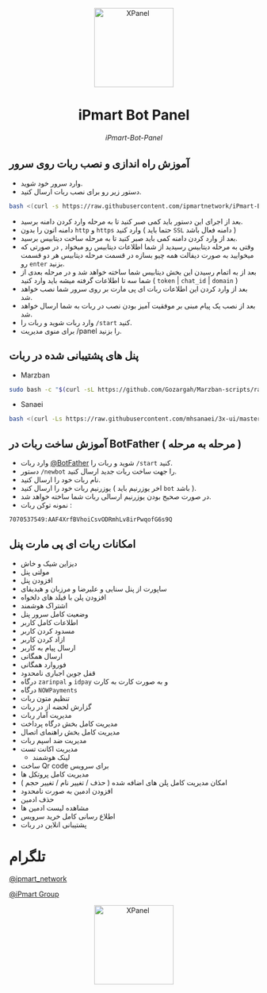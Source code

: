 <p align="center">
<picture>
<img width="160" height="160"  alt="XPanel" src="https://github.com/iPmartNetwork/iPmart-SSH/blob/main/images/logo.png">
</picture>
  </p> 
<p align="center">
<h1 align="center"/>iPmart Bot Panel</h1>
<h6 align="center">iPmart-Bot-Panel<h6>
</p>


 ## آموزش راه اندازی و نصب ربات روی سرور
- وارد سرور خود شوید.
- دستور زیر رو برای نصب ربات ارسال کنید.
```bash
bash <(curl -s https://raw.githubusercontent.com/ipmartnetwork/iPmart-Bot-Panel/main/iPmart.sh)

```
- بعد از اجرای این دستور باید کمی صبر کنید تا به مرحله وارد کردن دامنه برسید.
- دامنه اتون را بدون `http` و `https` وارد کنید ( حتما باید `SSL` دامنه فعال باشد )
- بعد از وارد کردن دامنه کمی باید صبر کنید تا به مرحله ساخت دیتابیس برسید.
- وقتی به مرحله دیتابیس رسیدید از شما اطلاعات دیتابیس رو میخواد , در صورتی که میخوایید به صورت دیفالت همه چیو بسازه در قسمت مرحله دیتابیس هر دو قسمت رو `enter` بزنید.
- بعد از به اتمام رسیدن این بخش دیتابیس شما ساخته خواهد شد و در مرحله بعدی از شما سه تا اطلاعات گرفته میشه باید وارد کنید ( `token` | `chat_id` | `domain` )
- بعد از وارد کردن این اطلاعات ربات ای پی مارت بر روی سرور شما نصب خواهد شد.
- بعد از نصب یک پیام مبنی بر موفقیت آمیز بودن نصب در ربات به شما ارسال خواهد شد.
- وارد ربات شوید و ربات را `/start` کنید.
-  برای منوی مدیریت /panel را بزنید.
## **پنل های پشتیبانی شده در ربات**
- Marzban
```bash
sudo bash -c "$(curl -sL https://github.com/Gozargah/Marzban-scripts/raw/master/marzban.sh)" @ install
```
- Sanaei
```bash
bash <(curl -Ls https://raw.githubusercontent.com/mhsanaei/3x-ui/master/install.sh)
```

## آموزش ساخت ربات در BotFather ( مرحله به مرحله )
- وارد ربات [@BotFather](https://t.me/BotFather) شوید و ربات را `/start` کنید.
- دستور `/newbot` را جهت ساخت ربات جدید ارسال کنید.
- نام ربات خود را ارسال کنید.
- یوزرنیم ربات خود را ارسال کنید ( اخر یوزرنیم باید `bot` باشد ).
- در صورت صحیح بودن یوزرنیم ارسالی ربات شما ساخته خواهد شد.
- نمونه توکن ربات :
```bash
7070537549:AAF4XrfBVhoiCsvODRmhLv8irPwqofG6s9Q
```

## امکانات ربات ای پی مارت پنل
- دیزاین شیک و خاش
- مولتی پنل
- افزودن پنل
- ساپورت از پنل سنایی و علیرضا و مرزبان و هیدیفای
- افزودن پلن با فیلد های دلخواه
- اشتراک هوشمند
- وضعیت کامل سرور پنل
- اطلاعات کامل کاربر
- مسدود کردن کاربر
- ازاد کردن کاربر
- ارسال پیام به کاربر
- ارسال همگانی
- فوروارد همگانی
- قفل جوین اجباری نامحدود
- درگاه `zarinpal` و `idpay` و به صورت کارت به کارت
- درگاه `NOWPayments`
- تنظیم متون ربات
- گزارش لحضه از در ربات
- مدیریت آمار ربات
- مدیریت کامل بخش درگاه پرداخت
- مدیریت کامل بخش راهنمای اتصال
- مدیریت ضد اسپم ربات
- مدیریت اکانت تست
  - لینک هوشمند
- ساخت Qr code برای سرویس
- مدیریت کامل پروتکل ها
- امکان مدیریت کامل پلن های اضافه شده ( حذف / تغییر نام / تغییر حجم )
- افزودن ادمین به صورت نامحدود
- حذف ادمین
- مشاهده لیست ادمین ها
- اطلاع رسانی کامل خرید سرویس 
- پشتیبانی انلاین در ربات


 
# تلگرام

[@ipmart_network](https://t.me/ipmart_network)

[@iPmart Group](https://t.me/ipmartnetwork_gp)



<p align="center">
<picture>
<img width="160" height="160"  alt="XPanel" src="https://github.com/iPmartNetwork/iPmart-SSH/blob/main/images/logo.png">
</picture>
  </p> 

  
  
